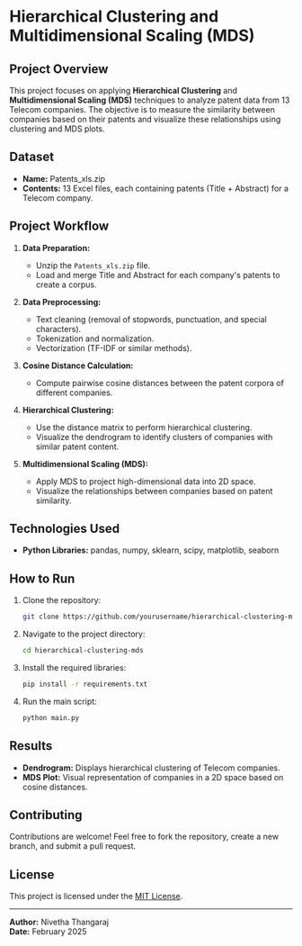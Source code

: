 # Hierarchical Clustering and Multidimensional Scaling (MDS)

## Project Overview
This project focuses on applying **Hierarchical Clustering** and **Multidimensional Scaling (MDS)** techniques to analyze patent data from 13 Telecom companies. The objective is to measure the similarity between companies based on their patents and visualize these relationships using clustering and MDS plots.

## Dataset
- **Name:** Patents_xls.zip  
- **Contents:** 13 Excel files, each containing patents (Title + Abstract) for a Telecom company.

## Project Workflow
1. **Data Preparation:**  
   - Unzip the `Patents_xls.zip` file.
   - Load and merge Title and Abstract for each company's patents to create a corpus.

2. **Data Preprocessing:**  
   - Text cleaning (removal of stopwords, punctuation, and special characters).
   - Tokenization and normalization.
   - Vectorization (TF-IDF or similar methods).

3. **Cosine Distance Calculation:**  
   - Compute pairwise cosine distances between the patent corpora of different companies.

4. **Hierarchical Clustering:**  
   - Use the distance matrix to perform hierarchical clustering.
   - Visualize the dendrogram to identify clusters of companies with similar patent content.

5. **Multidimensional Scaling (MDS):**  
   - Apply MDS to project high-dimensional data into 2D space.
   - Visualize the relationships between companies based on patent similarity.

## Technologies Used
- **Python Libraries:** pandas, numpy, sklearn, scipy, matplotlib, seaborn

## How to Run
1. Clone the repository:
   ```bash
   git clone https://github.com/yourusername/hierarchical-clustering-mds.git
   ```
2. Navigate to the project directory:
   ```bash
   cd hierarchical-clustering-mds
   ```
3. Install the required libraries:
   ```bash
   pip install -r requirements.txt
   ```
4. Run the main script:
   ```bash
   python main.py
   ```

## Results
- **Dendrogram:** Displays hierarchical clustering of Telecom companies.
- **MDS Plot:** Visual representation of companies in a 2D space based on cosine distances.

## Contributing
Contributions are welcome! Feel free to fork the repository, create a new branch, and submit a pull request.

## License
This project is licensed under the [MIT License](LICENSE).

---
**Author:** Nivetha Thangaraj  
**Date:** February 2025

